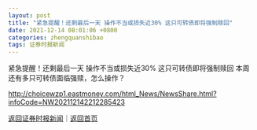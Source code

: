 ```yaml
---
layout: post
title: "紧急提醒！还剩最后一天 操作不当或损失近30% 这只可转债即将强制赎回"
date: 2021-12-14 08:01:06 +0800
categories: zhengquanshibao
tags: 证券时报新闻
---
```

紧急提醒！还剩最后一天 操作不当或损失近30% 这只可转债即将强制赎回
本周还有多只可转债面临强赎，怎么操作？

<http://choicewzp1.eastmoney.com/html_News/NewsShare.html?infoCode=NW202112142212285423>

[返回证券时报新闻](//finews.withounder.com/zhengquanshibao/)｜[返回首页](//finews.withounder.com/)